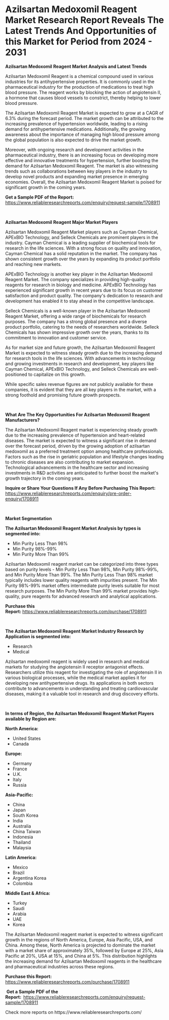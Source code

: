 <p><h1>Azilsartan Medoxomil Reagent Market Research Report Reveals The Latest Trends And Opportunities of this Market for Period from 2024 - 2031</h1></p><p><strong>Azilsartan Medoxomil Reagent Market Analysis and Latest Trends</strong></p>
<p><p>Azilsartan Medoxomil Reagent is a chemical compound used in various industries for its antihypertensive properties. It is commonly used in the pharmaceutical industry for the production of medications to treat high blood pressure. The reagent works by blocking the action of angiotensin II, a hormone that causes blood vessels to constrict, thereby helping to lower blood pressure.</p><p>The Azilsartan Medoxomil Reagent Market is expected to grow at a CAGR of 6.3% during the forecast period. The market growth can be attributed to the increasing prevalence of hypertension worldwide, leading to a rising demand for antihypertensive medications. Additionally, the growing awareness about the importance of managing high blood pressure among the global population is also expected to drive the market growth.</p><p>Moreover, with ongoing research and development activities in the pharmaceutical industry, there is an increasing focus on developing more effective and innovative treatments for hypertension, further boosting the demand for Azilsartan Medoxomil Reagent. The market is also witnessing trends such as collaborations between key players in the industry to develop novel products and expanding market presence in emerging economies. Overall, the Azilsartan Medoxomil Reagent Market is poised for significant growth in the coming years.</p></p>
<p><strong>Get a Sample PDF of the Report:&nbsp;</strong> <a href="https://www.reliableresearchreports.com/enquiry/request-sample/1708911">https://www.reliableresearchreports.com/enquiry/request-sample/1708911</a></p>
<p>&nbsp;</p>
<p><strong>Azilsartan Medoxomil Reagent Major Market Players</strong></p>
<p><p>Azilsartan Medoxomil Reagent Market players such as Cayman Chemical, APExBIO Technology, and Selleck Chemicals are prominent players in the industry. Cayman Chemical is a leading supplier of biochemical tools for research in the life sciences. With a strong focus on quality and innovation, Cayman Chemical has a solid reputation in the market. The company has shown consistent growth over the years by expanding its product portfolio and reaching new markets.</p><p>APExBIO Technology is another key player in the Azilsartan Medoxomil Reagent Market. The company specializes in providing high-quality reagents for research in biology and medicine. APExBIO Technology has experienced significant growth in recent years due to its focus on customer satisfaction and product quality. The company's dedication to research and development has enabled it to stay ahead in the competitive landscape.</p><p>Selleck Chemicals is a well-known player in the Azilsartan Medoxomil Reagent Market, offering a wide range of biochemicals for research purposes. The company has a strong global presence and a diverse product portfolio, catering to the needs of researchers worldwide. Selleck Chemicals has shown impressive growth over the years, thanks to its commitment to innovation and customer service.</p><p>As for market size and future growth, the Azilsartan Medoxomil Reagent Market is expected to witness steady growth due to the increasing demand for research tools in the life sciences. With advancements in technology and growing investments in research and development, key players like Cayman Chemical, APExBIO Technology, and Selleck Chemicals are well-positioned to capitalize on this growth.</p><p>While specific sales revenue figures are not publicly available for these companies, it is evident that they are all key players in the market, with a strong foothold and promising future growth prospects.</p></p>
<p>&nbsp;</p>
<p><strong>What Are The Key Opportunities For Azilsartan Medoxomil Reagent Manufacturers?</strong></p>
<p><p>The Azilsartan Medoxomil Reagent market is experiencing steady growth due to the increasing prevalence of hypertension and heart-related diseases. The market is expected to witness a significant rise in demand over the forecast period, driven by the growing adoption of azilsartan medoxomil as a preferred treatment option among healthcare professionals. Factors such as the rise in geriatric population and lifestyle changes leading to chronic diseases are also contributing to market expansion. Technological advancements in the healthcare sector and increasing investments in R&D activities are anticipated to further boost the market's growth trajectory in the coming years.</p></p>
<p><strong>Inquire or Share Your Questions If Any Before Purchasing This Report:</strong> <a href="https://www.reliableresearchreports.com/enquiry/pre-order-enquiry/1708911">https://www.reliableresearchreports.com/enquiry/pre-order-enquiry/1708911</a></p>
<p>&nbsp;</p>
<p><strong>Market Segmentation</strong></p>
<p><strong>The Azilsartan Medoxomil Reagent Market Analysis by types is segmented into:</strong></p>
<p><ul><li>Min Purity Less Than 98%</li><li>Min Purity 98%-99%</li><li>Min Purity More Than 99%</li></ul></p>
<p><p>Azilsartan Medoxomil reagent market can be categorized into three types based on purity levels - Min Purity Less Than 98%, Min Purity 98%-99%, and Min Purity More Than 99%. The Min Purity Less Than 98% market typically includes lower quality reagents with impurities present. The Min Purity 98%-99% market offers intermediate purity levels suitable for most research purposes. The Min Purity More Than 99% market provides high-quality, pure reagents for advanced research and analytical applications.</p></p>
<p><strong>Purchase this Report:&nbsp;</strong><a href="https://www.reliableresearchreports.com/purchase/1708911">https://www.reliableresearchreports.com/purchase/1708911</a></p>
<p>&nbsp;</p>
<p><strong>The Azilsartan Medoxomil Reagent Market Industry Research by Application is segmented into:</strong></p>
<p><ul><li>Research</li><li>Medical</li></ul></p>
<p><p>Azilsartan medoxomil reagent is widely used in research and medical markets for studying the angiotensin II receptor antagonist effects. Researchers utilize this reagent for investigating the role of angiotensin II in various biological processes, while the medical market applies it for developing new antihypertensive drugs. Its applications in both sectors contribute to advancements in understanding and treating cardiovascular diseases, making it a valuable tool in research and drug discovery efforts.</p></p>
<p>&nbsp;</p>
<p><strong>In terms of Region, the Azilsartan Medoxomil Reagent Market Players available by Region are:</strong></p>
<p>
    <p> <strong> North America: </strong>
        <ul>
            <li>United States</li>
            <li>Canada</li>
        </ul>
        </p> 
    <p> <strong> Europe: </strong>
        <ul>
            <li>Germany</li>
            <li>France</li>
            <li>U.K.</li>
            <li>Italy</li>
            <li>Russia</li>
        </ul>
        </p> 
    <p> <strong> Asia-Pacific: </strong>
        <ul>
            <li>China</li>
            <li>Japan</li>
            <li>South Korea</li>
            <li>India</li>
            <li>Australia</li>
            <li>China Taiwan</li>
            <li>Indonesia</li>
            <li>Thailand</li>
            <li>Malaysia</li>
        </ul>
        </p> 
    <p> <strong> Latin America: </strong>
        <ul>
            <li>Mexico</li>
            <li>Brazil</li>
            <li>Argentina Korea</li>
            <li>Colombia</li>
        </ul>
        </p> 
    <p> <strong> Middle East & Africa: </strong>
        <ul>
            <li>Turkey</li>
            <li>Saudi</li>
            <li>Arabia</li>
            <li>UAE</li>
            <li>Korea</li>
        </ul>
    </p>
    </p>
<p><p>The Azilsartan Medoxomil reagent market is expected to witness significant growth in the regions of North America, Europe, Asia Pacific, USA, and China. Among these, North America is projected to dominate the market with a market share of approximately 35%, followed by Europe at 25%, Asia Pacific at 20%, USA at 15%, and China at 5%. This distribution highlights the increasing demand for Azilsartan Medoxomil reagents in the healthcare and pharmaceutical industries across these regions.</p></p>
<p><strong>Purchase this Report: </strong><a href="https://www.reliableresearchreports.com/purchase/1708911">https://www.reliableresearchreports.com/purchase/1708911</a></p>
<p>&nbsp;<strong>Get a Sample PDF of the Report:&nbsp;&nbsp;</strong><a href="https://www.reliableresearchreports.com/enquiry/request-sample/1708911">https://www.reliableresearchreports.com/enquiry/request-sample/1708911</a></p>
<p><strong></strong></p>
<p>Check more reports on https://www.reliableresearchreports.com/</p>